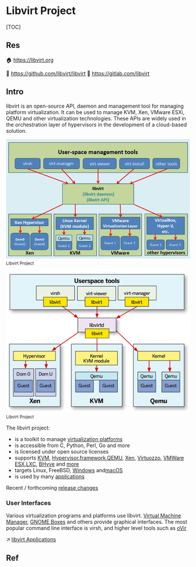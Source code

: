 # Libvirt Project

[TOC]



## Res
🏠 https://libvirt.org

🚧 https://github.com/libvirt/libvirt
🚧 https://gitlab.com/libvirt



## Intro
libvirt is an open-source API, daemon and management tool for managing platform virtualization. It can be used to manage KVM, Xen, VMware ESXi, QEMU and other virtualization technologies. These APIs are widely used in the orchestration layer of hypervisors in the development of a cloud-based solution.

![](../../../../../../../Assets/Pics/Pasted%20image%2020230307230135.png)
<small>Libvirt Project</small>

![](../../../../../../../Assets/Pics/Pasted%20image%2020230307230407.png)
<small>Libvirt Project</small>


The libvirt project:
- is a toolkit to manage [virtualization platforms](https://libvirt.org/platforms.html)
- is accessible from C, Python, Perl, Go and more
- is licensed under open source licenses
- supports [KVM](https://libvirt.org/drvqemu.html), [Hypervisor.framework](https://libvirt.org/drvqemu.html),[QEMU](https://libvirt.org/drvqemu.html), [Xen](https://libvirt.org/drvxen.html), [Virtuozzo](https://libvirt.org/drvvirtuozzo.html), [VMWare ESX](https://libvirt.org/drvesx.html),[LXC](https://libvirt.org/drvlxc.html), [BHyve](https://libvirt.org/drvbhyve.html) and [more](https://libvirt.org/drivers.html)
- targets Linux, FreeBSD, [Windows](https://libvirt.org/windows.html) and[macOS](https://libvirt.org/macos.html)
- is used by many [applications](https://libvirt.org/apps.html)

Recent / forthcoming [release changes](https://libvirt.org/news.html)


### User Interfaces
Various virtualization programs and platforms use libvirt. [Virtual Machine Manager](https://en.wikipedia.org/wiki/Virtual_Machine_Manager "Virtual Machine Manager"), [GNOME Boxes](https://en.wikipedia.org/wiki/GNOME_Boxes "GNOME Boxes") and others provide graphical interfaces. The most popular command line interface is virsh, and higher level tools such as [oVir](https://en.wikipedia.org/wiki/OVirt)

↗ [libvirt Applications](Libvirt%20Deployment%20&%20Operation/libvirt%20Applications/libvirt%20Applications.md)



## Ref
[libvirt | wikipedia]: https://en.wikipedia.org/wiki/Libvirt
